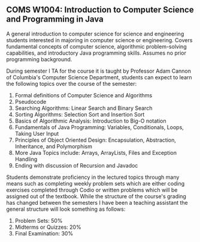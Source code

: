 ## COMS W1004: Introduction to Computer Science and Programming in Java

A general introduction to computer science for science and engineering students interested in majoring in computer science or engineering. Covers fundamental concepts of computer science, algorithmic problem-solving capabilities, and introductory Java programming skills. Assumes no prior programming background.

During semester I TA for the course it is taught by Professor Adam Cannon of Columbia's Computer Science Department, students can expect to learn the following topics over the course of the semester:

1. Formal definitions of Computer Science and Algorithms
2. Pseudocode 
3. Searching Algorithms: Linear Search and Binary Search
4. Sorting Algorithms: Selection Sort and Insertion Sort
5. Basics of Algorithmic Analysis: Introduction to Big-O notation
6. Fundamentals of Java Programming: Variables, Conditionals, Loops, Taking User Input
7. Principles of Object Oriented Design: Encapsulation, Abstraction, Inheritance, and Polymorphism
8. More Java Topics include: Arrays, ArrayLists, Files and Exception Handling
9. Ending with discussion of Recursion and Javadoc 


Students demonstrate proficiency in the lectured topics through many means such as completing weekly problem sets which are either coding exercises completed through Codio or written problems which will be assigned out of the textbook. While the structure of the course's grading has changed between the semesters I have been a teaching assistant the general structure will look something as follows:

1. Problem Sets: 50%
2. Midterms or Quizzes: 20%
3. Final Examination: 30% 

